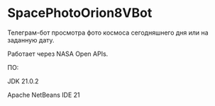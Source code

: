 # SpacePhotoOrion8VBot
Телеграм-бот просмотра фото космоса сегодняшнего дня или на заданную дату.

Работает через NASA Open APIs.


ПО:

JDK 21.0.2

Apache NetBeans IDE 21
